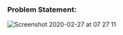 ### Problem Statement: 

![Screenshot 2020-02-27 at 07 27 11](https://user-images.githubusercontent.com/26361028/75405401-98cd0a80-5933-11ea-943d-2c4c0c520464.png)
